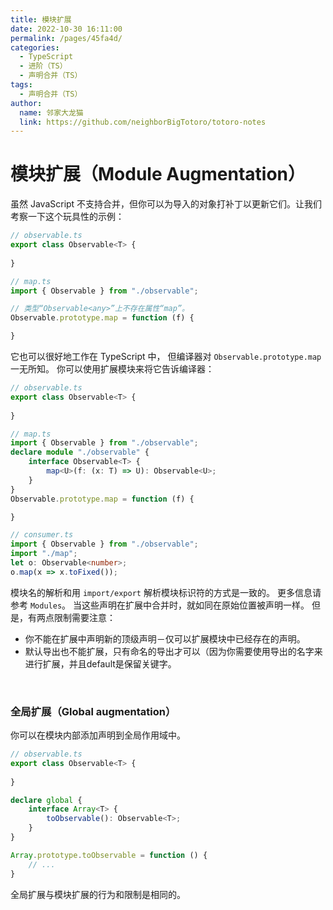 ```yaml
---
title: 模块扩展
date: 2022-10-30 16:11:00
permalink: /pages/45fa4d/
categories:
  - TypeScript
  - 进阶（TS）
  - 声明合并（TS）
tags:
  - 声明合并（TS）
author: 
  name: 邻家大龙猫
  link: https://github.com/neighborBigTotoro/totoro-notes
---
```




# 模块扩展（Module Augmentation）


虽然 JavaScript 不支持合并，但你可以为导入的对象打补丁以更新它们。让我们考察一下这个玩具性的示例：
``` ts
// observable.ts
export class Observable<T> {
    
}
```
``` ts
// map.ts
import { Observable } from "./observable";

// 类型“Observable<any>”上不存在属性“map”。
Observable.prototype.map = function (f) {

}
```

它也可以很好地工作在 TypeScript 中， 但编译器对  `Observable.prototype.map` 一无所知。 你可以使用扩展模块来将它告诉编译器：
``` ts
// observable.ts
export class Observable<T> {
    
}
```
``` ts
// map.ts
import { Observable } from "./observable";
declare module "./observable" {
    interface Observable<T> {
        map<U>(f: (x: T) => U): Observable<U>;
    }
}
Observable.prototype.map = function (f) {

}
```
``` ts
// consumer.ts
import { Observable } from "./observable";
import "./map";
let o: Observable<number>;
o.map(x => x.toFixed());
```

模块名的解析和用 `import/export` 解析模块标识符的方式是一致的。 更多信息请参考 `Modules`。 当这些声明在扩展中合并时，就如同在原始位置被声明一样。 但是，有两点限制需要注意：

- 你不能在扩展中声明新的顶级声明－仅可以扩展模块中已经存在的声明。
- 默认导出也不能扩展，只有命名的导出才可以（因为你需要使用导出的名字来进行扩展，并且default是保留关键字。


<br>


### 全局扩展（Global augmentation）

你可以在模块内部添加声明到全局作用域中。
``` ts
// observable.ts
export class Observable<T> {
  
}

declare global {
    interface Array<T> {
        toObservable(): Observable<T>;
    }
}

Array.prototype.toObservable = function () {
    // ...
}
```
全局扩展与模块扩展的行为和限制是相同的。
